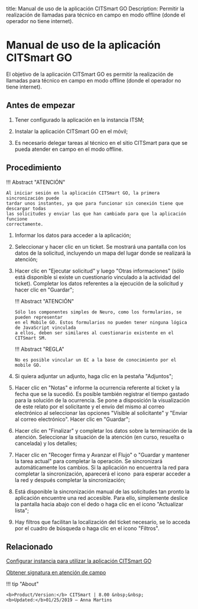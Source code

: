 title: Manual de uso de la aplicación CITSmart GO
Description: Permitir la realización de llamadas para técnico en campo en modo offline (donde el operador no tiene internet).
# Manual de uso de la aplicación CITSmart GO

El objetivo de la aplicación CITSmart GO es permitir la realización de llamadas
para técnico en campo en modo offline (donde el operador no tiene internet).

Antes de empezar
--------------------

1.  Tener configurado la aplicación en la instancia ITSM;

2.  Instalar la aplicación CITSmart GO en el móvil;

3.  Es necesario delegar tareas al técnico en el sitio CITSmart para que se
    pueda atender en campo en el modo offline.

Procedimiento
-----------------

!!! Abstract "ATENCIÓN"

    Al iniciar sesión en la aplicación CITSmart GO, la primera sincronización puede 
    tardar unos instantes, ya que para funcionar sin conexión tiene que descargar todas 
    las solicitudes y enviar las que han cambiado para que la aplicación funcione 
    correctamente.

1.  Informar los datos para acceder a la aplicación;

2.  Seleccionar y hacer clic en un ticket. Se mostrará una pantalla con los
    datos de la solicitud, incluyendo un mapa del lugar donde se realizará la
    atención;

3.  Hacer clic en "Ejecutar solicitud" y luego "Otras informaciones" (sólo está
    disponible si existe un cuestionario vinculado a la actividad del ticket).
    Completar los datos referentes a la ejecución de la solicitud y hacer clic en
    "Guardar";
    
    !!! Abstract "ATENCIÓN"
    
        Sólo los componentes simples de Neuro, como los formularios, se pueden representar 
        en el Mobile GO. Estos formularios no pueden tener ninguna lógica de JavaScript vinculada 
        a ellos, deben ser similares al cuestionario existente en el CITSmart SM.
        
    !!! Abstract "REGLA"
    
        No es posible vincular un EC a la base de conocimiento por el mobile GO.
    
4.  Si quiera adjuntar un adjunto, haga clic en la pestaña "Adjuntos";

5.  Hacer clic en "Notas" e informe la ocurrencia referente al ticket y la fecha que se la sucedió. Es posible también registrar             el tiempo gastado para la solución de la ocurrencia. Se pone a disposición la visualización de este relato por el solicitante y el       envío del mismo al correo electrónico al seleccionar las opciones "Vísible al solicitante" y "Enviar al correo electrónico". Hacer       clic en "Guardar";

6.  Hacer clic en "Finalizar" y completar los datos sobre la terminación de la
    atención. Seleccionar la situación de la atención (en curso, resuelta o
    cancelada) y los detalles;

7.  Hacer clic en "Recoger firma y Avanzar el Flujo" o "Guardar y mantener la tarea
    actual" para completar la operación. Se sincronizará automáticamente los
    cambios. Si la aplicación no encuentra la red para completar la
    sincronización, aparecerá el icono  para esperar acceder a la red y después
    completar la sincronización;

8.  Está disponible la sincronización manual de las solicitudes tan pronto la
    aplicación encuentre una red accesible. Para ello, simplemente deslice la
    pantalla hacia abajo con el dedo o haga clic en el icono "Actualizar lista";

9.  Hay filtros que facilitan la localización del ticket necesario, se lo acceda
    por el cuadro de búsqueda o haga clic en el icono "Filtros".


Relacionado
-----------

[Configurar instancia para utilizar la aplicación CITSmart GO](/es-es/citsmart-platform-9/additional-features/mobile-and-field-service/configuration/configure-field-service-application.html)

[Obtener signatura en atención de campo](/es-es/citsmart-platform-9/additional-features/mobile-and-field-service/use/get-signature-in-attendance.html)

!!! tip "About"

    <b>Product/Version:</b> CITSmart | 8.00 &nbsp;&nbsp;
    <b>Updated:</b>01/25/2019 – Anna Martins

